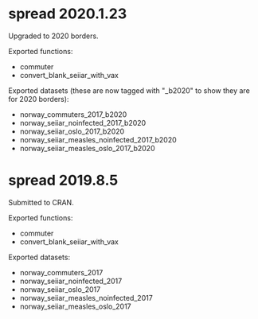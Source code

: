 # spread 2020.1.23

Upgraded to 2020 borders.

Exported functions:

- commuter
- convert_blank_seiiar_with_vax

Exported datasets (these are now tagged with "_b2020" to show they are for 2020 borders):

- norway_commuters_2017_b2020
- norway_seiiar_noinfected_2017_b2020
- norway_seiiar_oslo_2017_b2020
- norway_seiiar_measles_noinfected_2017_b2020
- norway_seiiar_measles_oslo_2017_b2020

# spread 2019.8.5

Submitted to CRAN.

Exported functions:

- commuter
- convert_blank_seiiar_with_vax

Exported datasets:

- norway_commuters_2017
- norway_seiiar_noinfected_2017
- norway_seiiar_oslo_2017
- norway_seiiar_measles_noinfected_2017
- norway_seiiar_measles_oslo_2017
